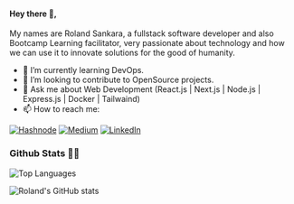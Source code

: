 #### Hey there 👋,
My names are Roland Sankara, a fullstack software developer and also Bootcamp Learning facilitator, very passionate about technology and how we can use it to innovate solutions for the good of humanity.

- 🌱 I’m currently learning DevOps.
- 👯 I’m looking to contribute to OpenSource projects. 
- 💬 Ask me about Web Development (React.js | Next.js | Node.js | Express.js | Docker | Tailwaind)
- 📫 How to reach me: 

[![Hashnode](https://img.shields.io/badge/Hashnode-2962FF?style=for-the-badge&logo=hashnode&logoColor=white)](http://blog.rolandsankara.com/)
[![Medium](https://img.shields.io/badge/Medium-12100E?style=for-the-badge&logo=medium&logoColor=white)](https://rolandsankara.medium.com/)
[![LinkedIn](https://img.shields.io/badge/LinkedIn-0077B5?style=for-the-badge&logo=linkedin&logoColor=white)](https://www.linkedin.com/in/roland-sankara-808162192/)

### Github Stats 🌱✨

![Top Languages](https://github-readme-stats.vercel.app/api/top-langs/?username=Roland-Sankara&layout=compact)

![Roland's GitHub stats](https://github-readme-stats.vercel.app/api?username=Roland-Sankara&show_icons=true&theme=highcontrast)


<!--
- 🔭 I’m currently working on ...
- 🌱 I’m currently learning ...
- 👯 I’m looking to collaborate on ...
- 🤔 I’m looking for help with ...
- 💬 Ask me about ...
- 📫 How to reach me: ...
- 😄 Pronouns: ...
- ⚡ Fun fact: ...
-->

